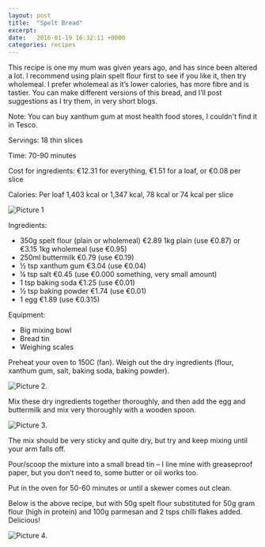 ```yaml
---
layout: post
title:  "Spelt Bread"
excerpt:
date:   2016-01-19 16:32:11 +0000
categories: recipes
---
```


This recipe is one my mum was given years ago, and has since been altered a lot. I recommend using plain spelt flour first to see if you like it, then try wholemeal. I prefer wholemeal as it’s lower calories, has more fibre and is tastier. You can make different versions of this bread, and I’ll post suggestions as I try them, in very short blogs. 

Note: You can buy xanthum gum at most health food stores, I couldn't find it in Tesco.

Servings: 18 thin slices

Time: 70-90 minutes

Cost for ingredients: €12.31 for everything, €1.51 for a loaf, or €0.08 per slice

Calories: Per loaf 1,403 kcal or 1,347 kcal, 78 kcal or 74 kcal per slice

![Picture 1]({{site.url}}/images/img_07_01.jpg "Ingredients.")

Ingredients: 

  * 350g spelt flour (plain or wholemeal)   €2.89 1kg plain (use €0.87) or €3.15 1kg wholemeal (use €0.95)
  * 250ml buttermilk    €0.79 (use €0.19)
  * ½ tsp xanthum gum   €3.04 (use €0.04)
  * ¼ tsp salt  €0.45 (use €0.000 something, very small amount)
  * 1 tsp baking soda   €1.25 (use €0.01)
  * ½ tsp baking powder   €1.74 (use €0.01)
  * 1 egg   €1.89 (use €0.315)


Equipment:

  * Big mixing bowl
  * Bread tin
  * Weighing scales

Preheat your oven to 150C (fan). Weigh out the dry ingredients (flour, xanthum gum, salt, baking soda, baking powder).  

[//]: # (Inline Style)
![Picture 2.]({{site.url}}/images/img_07_02.jpg "Dry Ingredients")

Mix these dry ingredients together thoroughly, and then add the egg and buttermilk and mix very thoroughly with a wooden spoon. 

[//]: # (Inline Style)
![Picture 3.]({{site.url}}/images/img_07_03.jpg "Egg and buttermilk")

The mix should be very sticky and quite dry, but try and keep mixing until your arm falls off.

Pour/scoop the mixture into a small bread tin – I line mine with greaseproof paper, but you don’t need to, some butter or oil works too.

Put in the oven for 50-60 minutes or until a skewer comes out clean.

Below is the above recipe, but with 50g spelt flour substituted for 50g gram flour (high in protein) and 100g parmesan and 2 tsps chilli flakes added. Delicious!

[//]: # (Inline Style)
![Picture 4.]({{site.url}}/images/img_07_04.jpg "Parmesan and chilli")



